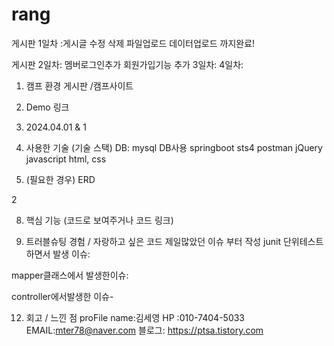 # rang

게시판 1일차 :게시글 수정 삭제 파일업로드 데이터업로드 까지완료!

게시판 2일차: 멤버로그인추가 회원가입기능 추가
3일차: 
4일차: 

1. 캠프 환경 게시판 /캠프사이트
2. Demo 링크
3. 2024.04.01 & 1
4. 사용한 기술 (기술 스택)
 DB: mysql DB사용
  springboot sts4
  postman
  jQuery
javascript
html, css


6. (필요한 경우) ERD

2 
               
8. 핵심 기능 (코드로 보여주거나 코드 링크)
  
10. 트러블슈팅 경험 / 자랑하고 싶은 코드
   제일많았던 이슈 부터 작성
  junit 단위테스트 하면서 발생 이슈:

mapper클래스에서 발생한이슈:

 controller에서발생한 이슈- 

12. 회고 / 느낀 점
proFile
name:김세영
HP :010-7404-5033
EMAIL:mter78@naver.com
블로그: https://ptsa.tistory.com
